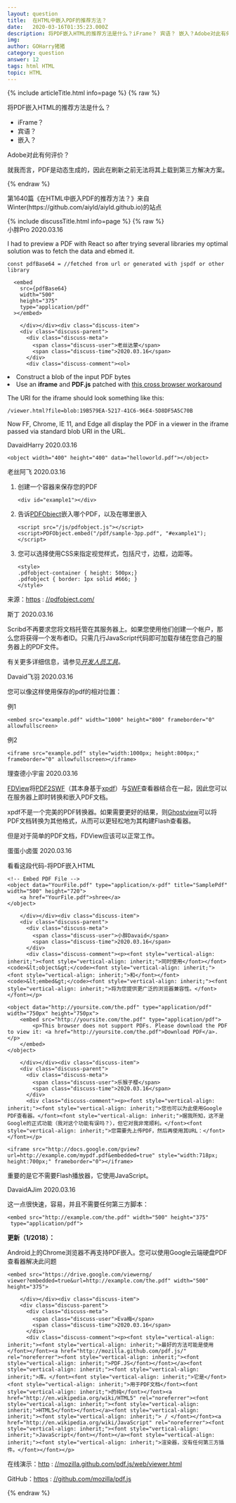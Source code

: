 ```yaml
---
layout: question
title:  在HTML中嵌入PDF的推荐方法？
date:   2020-03-16T01:35:23.000Z
description: 将PDF嵌入HTML的推荐方法是什么？iFrame？ 宾语？ 嵌入？Adobe对此有何评价？就我而言，PDF是动态生成的，因此在刷新之...
img: 
author: GOHarry猪猪
category: question
answer: 12
tags: html HTML
topic: HTML
---
```

<div class="article-root">
  <div class="article">
    {% include articleTitle.html info=page %}
    {% raw %}
    <div class="article-content"><p><font style="vertical-align: inherit;"><font style="vertical-align: inherit;">将PDF嵌入HTML的推荐方法是什么？</font></font></p>

<ul>
<li><font style="vertical-align: inherit;"><font style="vertical-align: inherit;">iFrame？ </font></font></li>
<li><font style="vertical-align: inherit;"><font style="vertical-align: inherit;">宾语？ </font></font></li>
<li><font style="vertical-align: inherit;"><font style="vertical-align: inherit;">嵌入？</font></font></li>
</ul>

<p><font style="vertical-align: inherit;"><font style="vertical-align: inherit;">Adobe对此有何评价？</font></font></p>

<p><font style="vertical-align: inherit;"><font style="vertical-align: inherit;">就我而言，PDF是动态生成的，因此在刷新之前无法将其上载到第三方解决方案。</font></font></p></div>
    {% endraw %}
  </div>
  <p class="winter_mark">第1640篇《在HTML中嵌入PDF的推荐方法？》来自Winter(https://github.com/aiyld/aiyld.github.io)的站点</p>
  <div class="discuss-wrapper">
    {% include discussTitle.html info=page %}
    {% raw %}
    <div class="discuss-list">
    <div class="discuss-item">
        <div class="discuss-parent">
          <div class="discuss-meta">
            <span class="discuss-user">小胖Pro</span>
            <span class="discuss-time">2020.03.16</span>
          </div>
          <div class="discuss-comment"><p>I had to preview a PDF with React so after trying several libraries my optimal solution was to fetch the data and ebmed it.</p>

<pre><code>const pdfBase64 = //fetched from url or generated with jspdf or other library<font></font>
<font></font>
  &lt;embed<font></font>
    src={pdfBase64}<font></font>
    width="500"<font></font>
    height="375"<font></font>
    type="application/pdf"<font></font>
  &gt;&lt;/embed&gt;<font></font>
</code></pre></div>
        </div></div><div class="discuss-item">
        <div class="discuss-parent">
          <div class="discuss-meta">
            <span class="discuss-user">老丝达蒙</span>
            <span class="discuss-time">2020.03.16</span>
          </div>
          <div class="discuss-comment"><ol>
<li>Construct a blob of the input PDF bytes</li>
<li>Use an <strong>iframe</strong> and <strong>PDF.js</strong> patched with <a href="https://stackoverflow.com/a/47395608/6620171">this cross browser
workaround</a></li>
</ol>

<p>The URI for the iframe should look something like this:</p>

<pre><code>/viewer.html?file=blob:19B579EA-5217-41C6-96E4-5D8DF5A5C70B
</code></pre>

<p>Now FF, Chrome, IE 11, and Edge all display the PDF in a viewer in the iframe passed via standard blob URI in the URL.</p></div>
        </div></div><div class="discuss-item">
        <div class="discuss-parent">
          <div class="discuss-meta">
            <span class="discuss-user">DavaidHarry</span>
            <span class="discuss-time">2020.03.16</span>
          </div>
          <div class="discuss-comment"><pre><code>&lt;object width="400" height="400" data="helloworld.pdf"&gt;&lt;/object&gt;
</code></pre></div>
        </div></div><div class="discuss-item">
        <div class="discuss-parent">
          <div class="discuss-meta">
            <span class="discuss-user">老丝阿飞</span>
            <span class="discuss-time">2020.03.16</span>
          </div>
          <div class="discuss-comment"><ol>
<li><p><font style="vertical-align: inherit;"><font style="vertical-align: inherit;">创建一个容器来保存您的PDF</font></font></p>

<pre><code>&lt;div id="example1"&gt;&lt;/div&gt;
</code></pre></li>
<li><p><font style="vertical-align: inherit;"><font style="vertical-align: inherit;">告诉</font></font><a href="https://pdfobject.com/" rel="nofollow noreferrer"><font style="vertical-align: inherit;"><font style="vertical-align: inherit;">PDFObject</font></font></a><font style="vertical-align: inherit;"><font style="vertical-align: inherit;">嵌入哪个PDF，以及在哪里嵌入</font></font></p>

<pre><code>&lt;script src="/js/pdfobject.js"&gt;&lt;/script&gt;<font></font>
&lt;script&gt;PDFObject.embed("/pdf/sample-3pp.pdf", "#example1");&lt;/script&gt;<font></font>
</code></pre></li>
<li><p><font style="vertical-align: inherit;"><font style="vertical-align: inherit;">您可以选择使用CSS来指定视觉样式，包括尺寸，边框，边距等。</font></font></p>

<pre><code>&lt;style&gt;<font></font>
.pdfobject-container { height: 500px;}<font></font>
.pdfobject { border: 1px solid #666; }<font></font>
&lt;/style&gt;<font></font>
</code></pre></li>
</ol>

<p><font style="vertical-align: inherit;"><font style="vertical-align: inherit;">来源：</font><a href="https://pdfobject.com/" rel="nofollow noreferrer"><font style="vertical-align: inherit;">https</font></a><font style="vertical-align: inherit;"> : </font></font><a href="https://pdfobject.com/" rel="nofollow noreferrer"><font style="vertical-align: inherit;"><font style="vertical-align: inherit;">//pdfobject.com/</font></font></a></p></div>
        </div></div><div class="discuss-item">
        <div class="discuss-parent">
          <div class="discuss-meta">
            <span class="discuss-user">斯丁</span>
            <span class="discuss-time">2020.03.16</span>
          </div>
          <div class="discuss-comment"><p><font style="vertical-align: inherit;"><font style="vertical-align: inherit;">Scribd不再要求您将文档托管在其服务器上。</font><font style="vertical-align: inherit;">如果您使用他们创建一个帐户，那么您将获得一个发布者ID。</font><font style="vertical-align: inherit;">只需几行JavaScript代码即可加载存储在您自己的服务器上的PDF文件。</font></font></p>

<p><font style="vertical-align: inherit;"><font style="vertical-align: inherit;">有关更多详细信息，请参见</font></font><em><a href="http://www.scribd.com/developers" rel="nofollow noreferrer"><font style="vertical-align: inherit;"><font style="vertical-align: inherit;">开发人员工具</font></font></a></em><font style="vertical-align: inherit;"><font style="vertical-align: inherit;">。</font></font></p></div>
        </div></div><div class="discuss-item">
        <div class="discuss-parent">
          <div class="discuss-meta">
            <span class="discuss-user">Davaid飞羽</span>
            <span class="discuss-time">2020.03.16</span>
          </div>
          <div class="discuss-comment"><p><font style="vertical-align: inherit;"><font style="vertical-align: inherit;">您可以像这样使用保存的pdf的相对位置：</font></font></p>

<p><font style="vertical-align: inherit;"><font style="vertical-align: inherit;">例1</font></font></p>

<pre><code>&lt;embed src="example.pdf" width="1000" height="800" frameborder="0" allowfullscreen&gt;
</code></pre>

<p><font style="vertical-align: inherit;"><font style="vertical-align: inherit;">例2</font></font></p>

<p><code>&lt;iframe src="example.pdf" style="width:1000px; height:800px;" frameborder="0" allowfullscreen&gt;&lt;/iframe&gt;</code></p></div>
        </div></div><div class="discuss-item">
        <div class="discuss-parent">
          <div class="discuss-meta">
            <span class="discuss-user">理查德小宇宙</span>
            <span class="discuss-time">2020.03.16</span>
          </div>
          <div class="discuss-comment"><p><a href="http://www.code4net.com/archives/000114.html#114" rel="nofollow noreferrer"><font style="vertical-align: inherit;"><font style="vertical-align: inherit;">FDView</font></font></a><font style="vertical-align: inherit;"><font style="vertical-align: inherit;">将</font></font><a href="http://www.swftools.org/pdf2swf.html" rel="nofollow noreferrer"><font style="vertical-align: inherit;"><font style="vertical-align: inherit;">PDF2SWF</font></font></a><font style="vertical-align: inherit;"><font style="vertical-align: inherit;">（其本身基于</font></font><a href="http://www.foolabs.com/xpdf/" rel="nofollow noreferrer"><font style="vertical-align: inherit;"><font style="vertical-align: inherit;">xpdf</font></font></a><font style="vertical-align: inherit;"><font style="vertical-align: inherit;">）与</font></font><a href="http://en.wikipedia.org/wiki/SWF" rel="nofollow noreferrer"><font style="vertical-align: inherit;"><font style="vertical-align: inherit;">SWF</font></font></a><font style="vertical-align: inherit;"><font style="vertical-align: inherit;">查看器</font><font style="vertical-align: inherit;">结合在一起</font><font style="vertical-align: inherit;">，</font><font style="vertical-align: inherit;">因此您可以在服务器上即时转换和嵌入PDF文档。</font></font></p>

<p><font style="vertical-align: inherit;"><font style="vertical-align: inherit;">xpdf不是一个完美的PDF转换器。</font><font style="vertical-align: inherit;">如果需要更好的结果，则</font></font><a href="http://en.wikipedia.org/wiki/Ghostscript#Front_ends" rel="nofollow noreferrer"><font style="vertical-align: inherit;"><font style="vertical-align: inherit;">Ghostview</font></font></a><font style="vertical-align: inherit;"><font style="vertical-align: inherit;">可以将PDF文档转换为其他格式，从而可以更轻松地为其构建Flash查看器。</font></font></p>

<p><font style="vertical-align: inherit;"><font style="vertical-align: inherit;">但是对于简单的PDF文档，FDView应该可以正常工作。</font></font></p></div>
        </div></div><div class="discuss-item">
        <div class="discuss-parent">
          <div class="discuss-meta">
            <span class="discuss-user">蛋蛋小卤蛋</span>
            <span class="discuss-time">2020.03.16</span>
          </div>
          <div class="discuss-comment"><p><font style="vertical-align: inherit;"><font style="vertical-align: inherit;">看看这段代码-将PDF嵌入HTML</font></font></p>

<pre><code>&lt;!-- Embed PDF File --&gt;<font></font>
&lt;object data="YourFile.pdf" type="application/x-pdf" title="SamplePdf" width="500" height="720"&gt;<font></font>
    &lt;a href="YourFile.pdf"&gt;shree&lt;/a&gt; <font></font>
&lt;/object&gt;<font></font>
</code></pre></div>
        </div></div><div class="discuss-item">
        <div class="discuss-parent">
          <div class="discuss-meta">
            <span class="discuss-user">小胖Davaid</span>
            <span class="discuss-time">2020.03.16</span>
          </div>
          <div class="discuss-comment"><p><font style="vertical-align: inherit;"><font style="vertical-align: inherit;">同时使用</font></font><code>&lt;object&gt;</code><font style="vertical-align: inherit;"><font style="vertical-align: inherit;">和</font></font><code>&lt;embed&gt;</code><font style="vertical-align: inherit;"><font style="vertical-align: inherit;">将为您提供更广泛的浏览器兼容性。</font></font></p>

<pre><code>&lt;object data="http://yoursite.com/the.pdf" type="application/pdf" width="750px" height="750px"&gt;<font></font>
    &lt;embed src="http://yoursite.com/the.pdf" type="application/pdf"&gt;<font></font>
        &lt;p&gt;This browser does not support PDFs. Please download the PDF to view it: &lt;a href="http://yoursite.com/the.pdf"&gt;Download PDF&lt;/a&gt;.&lt;/p&gt;<font></font>
    &lt;/embed&gt;<font></font>
&lt;/object&gt;<font></font>
</code></pre></div>
        </div></div><div class="discuss-item">
        <div class="discuss-parent">
          <div class="discuss-meta">
            <span class="discuss-user">乐猴子樱</span>
            <span class="discuss-time">2020.03.16</span>
          </div>
          <div class="discuss-comment"><p><font style="vertical-align: inherit;"><font style="vertical-align: inherit;">您也可以为此使用Google PDF查看器。</font><font style="vertical-align: inherit;">据我所知，这不是Google的正式功能（我对这个功能有误吗？），但它对我非常顺利。</font><font style="vertical-align: inherit;">您需要先上传PDF，然后再使用其URL：</font></font></p>

<pre><code>&lt;iframe src="http://docs.google.com/gview?url=http://example.com/mypdf.pdf&amp;embedded=true" style="width:718px; height:700px;" frameborder="0"&gt;&lt;/iframe&gt;
</code></pre>

<p><font style="vertical-align: inherit;"><font style="vertical-align: inherit;">重要的是它不需要Flash播放器，它使用JavaScript。</font></font></p></div>
        </div></div><div class="discuss-item">
        <div class="discuss-parent">
          <div class="discuss-meta">
            <span class="discuss-user">DavaidAJim</span>
            <span class="discuss-time">2020.03.16</span>
          </div>
          <div class="discuss-comment"><p><font style="vertical-align: inherit;"><font style="vertical-align: inherit;">这一点很快速，容易，并且不需要任何第三方脚本：</font></font></p>

<pre><code>&lt;embed src="http://example.com/the.pdf" width="500" height="375" <font></font>
 type="application/pdf"&gt;<font></font>
</code></pre>

<p><strong><font style="vertical-align: inherit;"><font style="vertical-align: inherit;">更新（1/2018）：</font></font></strong></p>

<p><font style="vertical-align: inherit;"><font style="vertical-align: inherit;">Android上的Chrome浏览器不再支持PDF嵌入。</font><font style="vertical-align: inherit;">您可以使用Google云端硬盘PDF查看器解决此问题</font></font></p>

<pre><code>&lt;embed src="https://drive.google.com/viewerng/<font></font>
viewer?embedded=true&amp;url=http://example.com/the.pdf" width="500" height="375"&gt;<font></font>
</code></pre></div>
        </div></div><div class="discuss-item">
        <div class="discuss-parent">
          <div class="discuss-meta">
            <span class="discuss-user">Eva梅</span>
            <span class="discuss-time">2020.03.16</span>
          </div>
          <div class="discuss-comment"><p><font style="vertical-align: inherit;"><font style="vertical-align: inherit;">最好的方法可能是使用</font></font><a href="http://mozilla.github.com/pdf.js/" rel="noreferrer"><font style="vertical-align: inherit;"><font style="vertical-align: inherit;">PDF.JS</font></font></a><font style="vertical-align: inherit;"><font style="vertical-align: inherit;">库。</font><font style="vertical-align: inherit;">它是</font><font style="vertical-align: inherit;">用于PDF文档</font><font style="vertical-align: inherit;">的纯</font></font><a href="http://en.wikipedia.org/wiki/HTML5" rel="noreferrer"><font style="vertical-align: inherit;"><font style="vertical-align: inherit;">HTML5</font></font></a><font style="vertical-align: inherit;"><font style="vertical-align: inherit;"> / </font></font><a href="http://en.wikipedia.org/wiki/JavaScript" rel="noreferrer"><font style="vertical-align: inherit;"><font style="vertical-align: inherit;">JavaScript</font></font></a><font style="vertical-align: inherit;"><font style="vertical-align: inherit;">渲染器，没有任何第三方插件。</font></font></p>

<p><font style="vertical-align: inherit;"><font style="vertical-align: inherit;">在线演示：</font><a href="http://mozilla.github.com/pdf.js/web/viewer.html" rel="noreferrer"><font style="vertical-align: inherit;">http</font></a><font style="vertical-align: inherit;"> :
 </font></font><a href="http://mozilla.github.com/pdf.js/web/viewer.html" rel="noreferrer"><font style="vertical-align: inherit;"><font style="vertical-align: inherit;">//mozilla.github.com/pdf.js/web/viewer.html</font></font></a></p>

<p><font style="vertical-align: inherit;"><font style="vertical-align: inherit;">GitHub：</font><a href="https://github.com/mozilla/pdf.js" rel="noreferrer"><font style="vertical-align: inherit;">https</font></a><font style="vertical-align: inherit;"> :
 </font></font><a href="https://github.com/mozilla/pdf.js" rel="noreferrer"><font style="vertical-align: inherit;"><font style="vertical-align: inherit;">//github.com/mozilla/pdf.js</font></font></a></p></div>
        </div></div>
    </div>
    {% endraw %}
  </div>
<div>

